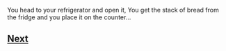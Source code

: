 You head to your refrigerator and open it, You get the stack of bread from the fridge and you place it on the counter...

## [Next](story2.2.3.1.md)